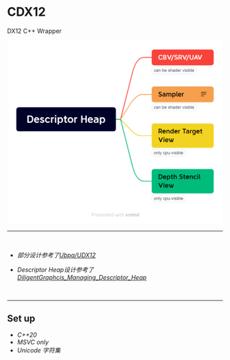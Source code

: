 # CDX12
DX12 C++ Wrapper

<img src="./docs/images/Descriptor_Heap.png">

---
</br>

* *部分设计参考了[Ubpa/UDX12](https://github.com/Ubpa/UDX12)*

* *Descriptor Heap设计参考了   [DiligentGraphcis_Managing_Descriptor_Heap](http://diligentgraphics.com/diligent-engine/architecture/d3d12/managing-descriptor-heaps/)*

</br>

---

## Set up

* *C++20*
* *MSVC only*
* *Unicode 字符集*
